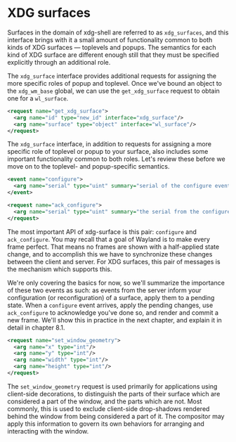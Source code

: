 # XDG surfaces

Surfaces in the domain of xdg-shell are referred to as `xdg_surfaces`, and this
interface brings with it a small amount of functionality common to both kinds of
XDG surfaces &mdash; toplevels and popups. The semantics for each kind of XDG
surface are different enough still that they must be specified explicitly
through an additional role.

The `xdg_surface` interface provides additional requests for assigning the more
specific roles of popup and toplevel. Once we've bound an object to the
`xdg_wm_base` global, we can use the `get_xdg_surface` request to obtain one for
a `wl_surface`.

```xml
<request name="get_xdg_surface">
  <arg name="id" type="new_id" interface="xdg_surface"/>
  <arg name="surface" type="object" interface="wl_surface"/>
</request>
```

The `xdg_surface` interface, in addition to requests for assigning a more
specific role of toplevel or popup to your surface, also includes some important
functionality common to both roles. Let's review these before we move on to the
toplevel- and popup-specific semantics.

```xml
<event name="configure">
  <arg name="serial" type="uint" summary="serial of the configure event"/>
</event>

<request name="ack_configure">
  <arg name="serial" type="uint" summary="the serial from the configure event"/>
</request>
```

The most important API of xdg-surface is this pair: `configure` and
`ack_configure`. You may recall that a goal of Wayland is to make every frame
perfect. That means no frames are shown with a half-applied state change, and to
accomplish this we have to synchronize these changes between the client and
server. For XDG surfaces, this pair of messages is the mechanism which supports
this.

We're only covering the basics for now, so we'll summarize the importance of
these two events as such: as events from the server inform your configuration
(or reconfiguration) of a surface, apply them to a pending state. When a
`configure` event arrives, apply the pending changes, use `ack_configure` to
acknowledge you've done so, and render and commit a new frame. We'll show this
in practice in the next chapter, and explain it in detail in chapter 8.1.

```xml
<request name="set_window_geometry">
  <arg name="x" type="int"/>
  <arg name="y" type="int"/>
  <arg name="width" type="int"/>
  <arg name="height" type="int"/>
</request>
```

The `set_window_geometry` request is used primarily for applications using
client-side decorations, to distinguish the parts of their surface which are
considered a part of the window, and the parts which are not. Most commonly,
this is used to exclude client-side drop-shadows rendered behind the window from
being considered a part of it. The compositor may apply this information to
govern its own behaviors for arranging and interacting with the window.
